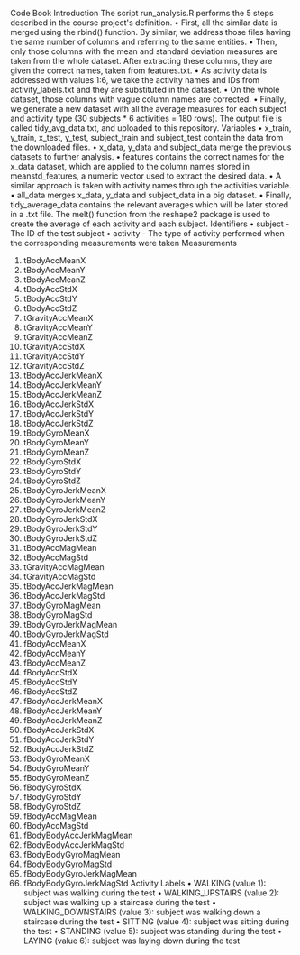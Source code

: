 Code Book
Introduction
The script run_analysis.R performs the 5 steps described in the course project's definition.
•  First, all the similar data is merged using the rbind() function. By similar, we address those files having the same number of columns and referring to the same entities.
•  Then, only those columns with the mean and standard deviation measures are taken from the whole dataset. After extracting these columns, they are given the correct names, taken from features.txt.
•	As activity data is addressed with values 1:6, we take the activity names and IDs from activity_labels.txt and they are substituted in the dataset.
•	On the whole dataset, those columns with vague column names are corrected.
•	Finally, we generate a new dataset with all the average measures for each subject and activity type (30 subjects * 6 activities = 180 rows). The output file is called tidy_avg_data.txt, and uploaded to this repository.
Variables
•	x_train, y_train, x_test, y_test, subject_train and subject_test contain the data from the downloaded files.
•	x_data, y_data and subject_data merge the previous datasets to further analysis.
•	features contains the correct names for the x_data dataset, which are applied to the column names stored in meanstd_features, a numeric vector used to extract the desired data.
•	A similar approach is taken with activity names through the activities variable.
•	all_data merges x_data, y_data and subject_data in a big dataset.
•	Finally, tidy_average_data contains the relevant averages which will be later stored in a .txt file. The melt() function from the reshape2 package is used to create the average of each activity and each subject.
Identifiers
•	subject - The ID of the test subject
•	activity - The type of activity performed when the corresponding measurements were taken
Measurements
1.	tBodyAccMeanX
2.	tBodyAccMeanY
3.	tBodyAccMeanZ
4.	tBodyAccStdX
5.	tBodyAccStdY
6.	tBodyAccStdZ
7.	tGravityAccMeanX
8.	tGravityAccMeanY
9.	tGravityAccMeanZ
10.	tGravityAccStdX
11.	tGravityAccStdY
12.	tGravityAccStdZ
13.	tBodyAccJerkMeanX
14.	tBodyAccJerkMeanY
15.	tBodyAccJerkMeanZ
16.	tBodyAccJerkStdX
17.	tBodyAccJerkStdY
18.	tBodyAccJerkStdZ
19.	tBodyGyroMeanX
20.	tBodyGyroMeanY
21.	tBodyGyroMeanZ
22.	tBodyGyroStdX
23.	tBodyGyroStdY
24.	tBodyGyroStdZ
25.	tBodyGyroJerkMeanX
26.	tBodyGyroJerkMeanY
27.	tBodyGyroJerkMeanZ
28.	tBodyGyroJerkStdX
29.	tBodyGyroJerkStdY
30.	tBodyGyroJerkStdZ
31.	tBodyAccMagMean
32.	tBodyAccMagStd
33.	tGravityAccMagMean
34.	tGravityAccMagStd
35.	tBodyAccJerkMagMean
36.	tBodyAccJerkMagStd
37.	tBodyGyroMagMean
38.	tBodyGyroMagStd
39.	tBodyGyroJerkMagMean
40.	tBodyGyroJerkMagStd
41.	fBodyAccMeanX
42.	fBodyAccMeanY
43.	fBodyAccMeanZ
44.	fBodyAccStdX
45.	fBodyAccStdY
46.	fBodyAccStdZ
47.	fBodyAccJerkMeanX
48.	fBodyAccJerkMeanY
49.	fBodyAccJerkMeanZ
50.	fBodyAccJerkStdX
51.	fBodyAccJerkStdY
52.	fBodyAccJerkStdZ
53.	fBodyGyroMeanX
54.	fBodyGyroMeanY
55.	fBodyGyroMeanZ
56.	fBodyGyroStdX
57.	fBodyGyroStdY
58.	fBodyGyroStdZ
59.	fBodyAccMagMean
60.	fBodyAccMagStd
61.	fBodyBodyAccJerkMagMean
62.	fBodyBodyAccJerkMagStd
63.	fBodyBodyGyroMagMean
64.	fBodyBodyGyroMagStd
65.	fBodyBodyGyroJerkMagMean
66.	fBodyBodyGyroJerkMagStd
Activity Labels
•	WALKING (value 1): subject was walking during the test
•	WALKING_UPSTAIRS (value 2): subject was walking up a staircase during the test
•	WALKING_DOWNSTAIRS (value 3): subject was walking down a staircase during the test
•	SITTING (value 4): subject was sitting during the test
•	STANDING (value 5): subject was standing during the test
•	LAYING (value 6): subject was laying down during the test
